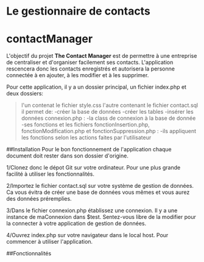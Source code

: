 Le gestionnaire de contacts
=======
# contactManager

L'objectif du projet **The Contact Manager** est de permettre à une entreprise de centraliser et d'organiser facilement ses contacts. L'application rescencera donc les contacts enregistrés et autorisera la personne connectée à en ajouter, à les modifier et à les supprimer. 

Pour cette application, il y a un dossier principal, un fichier index.php et deux dossiers: 
>l'un contenat le fichier style.css 
>l'autre contenant le fichier contact.sql il permet de:
-créer la base de données
-créer les tables 
-insérer les données
>connexion.php : 
-la class de connexion à la base de donnée 
-ses fonctions 
>et les fichiers fonctionInsertion.php, fonctionModification.php et fonctionSuppression.php : 
-ils appliquent les fonctions selon les actions faites par l'utilisateur

##Installation
Pour le bon fonctionnement de l'application chaque document doit rester dans son dossier d'origine.

1/Clonez donc le dépot Git sur votre ordinateur. 
Pour une plus grande facilité à utiliser les fonctionnalités.

2/Importez le fichier contact.sql sur votre système de gestion de données.
Ca vous évitra de créer une base de données vous mêmes et vous aurez des données préremplies.

3/Dans le fichier connexion.php établissez une connexion.
Il y a une instance de maConnexion dans $test. Sentez-vous libre de la modifier pour la connecter à votre application de gestion de données.

4/Ouvrez index.php sur votre navigateur dans le local host. Pour commencer à utiliser l'application.

##Fonctionnalités


